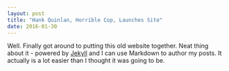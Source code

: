 ```yaml
---
layout: post
title: "Hank Quinlan, Horrible Cop, Launches Site"
date: 2016-01-30
---
```



Well. Finally got around to putting this old website together. Neat thing about it - powered by [Jekyll](http://jekyllrb.com) and I can use Markdown to author my posts. It actually is a lot easier than I thought it was going to be.
